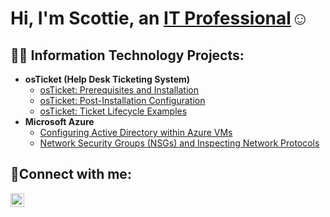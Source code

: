 <h1>Hi, I'm Scottie, an <a href="https://linkedin.com/in/scottie-thornton-070a3534b">IT Professional</a>☺</h1>

<h2>👨‍💻 Information Technology Projects:</h2>

- <b>osTicket (Help Desk Ticketing System)</b>
  - [osTicket: Prerequisites and Installation](https://github.com/scottiet89/osticket-prereqs)
  - [osTicket: Post-Installation Configuration](https://github.com/scottiet89/post-install-config)
  - [osTicket: Ticket Lifecycle Examples](https://github.com/scottiet89/ticket-lifecycle)
- <b>Microsoft Azure</b>
  - [Configuring Active Directory within Azure VMs](https://github.com/scottiet89/configure-ad)
  - [Network Security Groups (NSGs) and Inspecting Network Protocols](https://github.com/scottiet89/azure-network-protocols)

<h2>🤳Connect with me:</h2>

[<img align="left" alt="Josh | LinkedIn" width="22px" src="https://cdn.jsdelivr.net/npm/simple-icons@v3/icons/linkedin.svg" />][linkedin]

[linkedin]: https://linkedin.com/in/Jane
